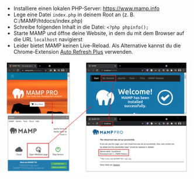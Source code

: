 - Installiere einen lokalen PHP-Server: https://www.mamp.info
- Lege eine Datei `index.php` in deinem Root an (z. B. C:/MAMP/htdocs/index.php)
- Schreibe folgenden Inhalt in die Datei: `<?php phpinfo();`
- Starte MAMP und öffne deine Website, in dem du mit dem Browser auf die
  URL `localhost` navigierst
- Leider bietet MAMP keinen Live-Reload. Als Alternative kannst du die
  Chrome-Extension [Auto Refresh Plus](https://autorefresh.io/) verwenden.

![](mamp.png)
